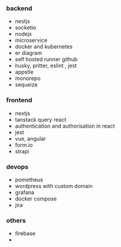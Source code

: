 ### backend
- nestjs
- socketio
- nodejs
- microservice
- docker and kubernetes
- er diagram
- self hosted runner github
- husky, pritter, eslint , jest
- appstle
- monorepo
- sequeize

### frontend
- nextjs
- tanstack query react
- authentication and authorisation in react
- jest
- vue, angular
- form.io
- strapi

### devops
- pometheus
- wordpress with custom domain
- grafana
- docker compose
- jira

### others
- firebase
- 